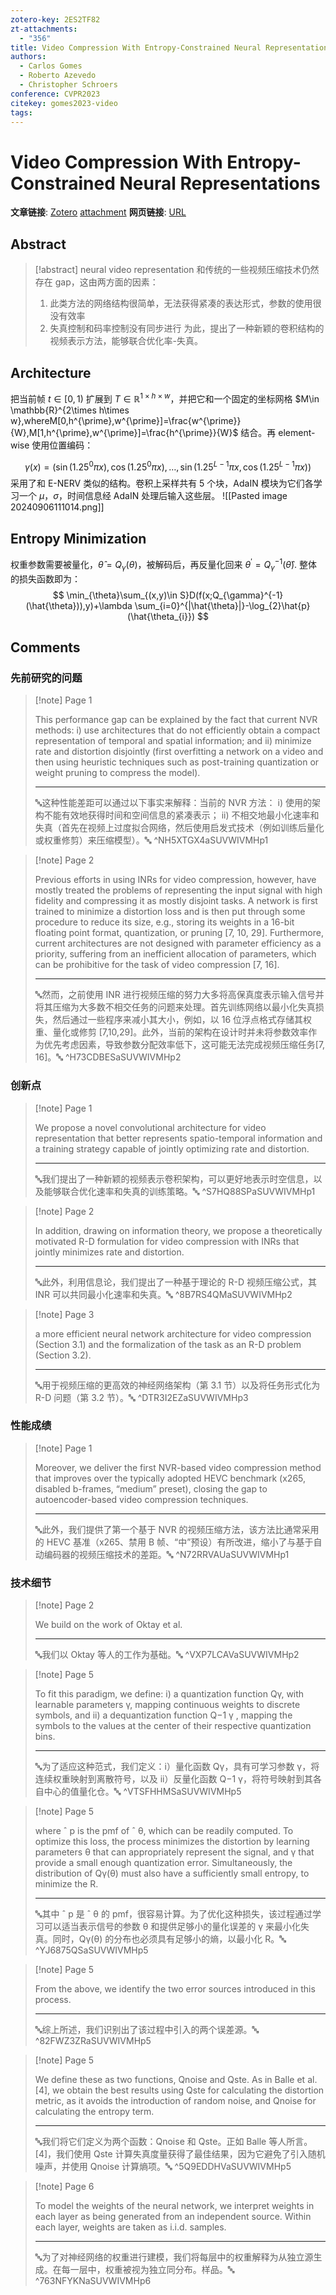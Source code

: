 ```yaml
---
zotero-key: 2ES2TF82
zt-attachments:
  - "356"
title: Video Compression With Entropy-Constrained Neural Representations
authors:
  - Carlos Gomes
  - Roberto Azevedo
  - Christopher Schroers
conference: CVPR2023
citekey: gomes2023-video
tags:
---
```

# Video Compression With Entropy-Constrained Neural Representations

**文章链接**: [Zotero](zotero://select/library/items/2ES2TF82) [attachment](<file:///home/ilot/Zotero/storage/SUVWIVMH/Gomes%20%E7%AD%89%20-%202023%20-%20Video%20Compression%20With%20Entropy-Constrained%20Neural%20.pdf>)
**网页链接**: [URL](https://openaccess.thecvf.com/content/CVPR2023/html/Gomes_Video_Compression_With_Entropy-Constrained_Neural_Representations_CVPR_2023_paper.html)
## Abstract

>[!abstract]
>neural video representation 和传统的一些视频压缩技术仍然存在 gap，这由两方面的因素：
>1. 此类方法的网络结构很简单，无法获得紧凑的表达形式，参数的使用很没有效率
>2. 失真控制和码率控制没有同步进行
>为此，提出了一种新颖的卷积结构的视频表示方法，能够联合优化率-失真。


## Architecture
把当前帧 $t \in[0,1)$ 扩展到 $T\in \mathbb{R}^{1\times h\times w}$，并把它和一个固定的坐标网格 $M\in \mathbb{R}^{2\times h\times w},whereM[0,h^{\prime},w^{\prime}]=\frac{w^{\prime}}{W},M[1,h^{\prime},w^{\prime}]=\frac{h^{\prime}}{W}$ 结合。再 element-wise 使用位置编码：

$$
\gamma(x)=(\sin(1.25^0\pi x),\cos(1.25^0\pi x),\dots,\sin(1.25^{L-1}\pi x,\cos(1.25^{L-1}\pi x))
$$
采用了和 E-NERV 类似的结构。卷积上采样共有 5 个块，AdaIN 模块为它们各学习一个 $\mu ，\sigma$，时间信息经 AdaIN 处理后输入这些层。
![[Pasted image 20240906111014.png]]

## Entropy Minimization
权重参数需要被量化，$\hat{\theta}=Q_{\gamma}(\theta)$，被解码后，再反量化回来 $\theta ^\prime=Q_{\gamma}^{-1}(\hat{\theta})$. 整体的损失函数即为：
$$
\min_{\theta}\sum_{(x,y)\in S}D(f(x;Q_{\gamma}^{-1}(\hat{\theta})),y)+\lambda \sum_{i=0}^{|\hat{\theta}|}-\log_{2}\hat{p}(\hat{\theta_{i}})
$$

## Comments

### 先前研究的问题

> [!note] Page 1
> 
> This performance gap can be explained by the fact that current NVR methods: i) use architectures that do not efficiently obtain a compact representation of temporal and spatial information; and ii) minimize rate and distortion disjointly (first overfitting a network on a video and then using heuristic techniques such as post-training quantization or weight pruning to compress the model).
> 
> ---
> 🔤这种性能差距可以通过以下事实来解释：当前的 NVR 方法： i) 使用的架构不能有效地获得时间和空间信息的紧凑表示； ii) 不相交地最小化速率和失真（首先在视频上过度拟合网络，然后使用启发式技术（例如训练后量化或权重修剪）来压缩模型）。🔤
> ^NH5XTGX4aSUVWIVMHp1

> [!note] Page 2
> 
> Previous efforts in using INRs for video compression, however, have mostly treated the problems of representing the input signal with high fidelity and compressing it as mostly disjoint tasks. A network is first trained to minimize a distortion loss and is then put through some procedure to reduce its size, e.g., storing its weights in a 16-bit floating point format, quantization, or pruning [7, 10, 29]. Furthermore, current architectures are not designed with parameter efficiency as a priority, suffering from an inefficient allocation of parameters, which can be prohibitive for the task of video compression [7, 16].
> 
> ---
> 🔤然而，之前使用 INR 进行视频压缩的努力大多将高保真度表示输入信号并将其压缩为大多数不相交任务的问题来处理。首先训练网络以最小化失真损失，然后通过一些程序来减小其大小，例如，以 16 位浮点格式存储其权重、量化或修剪 [7,10,29]。此外，当前的架构在设计时并未将参数效率作为优先考虑因素，导致参数分配效率低下，这可能无法完成视频压缩任务[7, 16]。🔤
> ^H73CDBESaSUVWIVMHp2

### 创新点

> [!note] Page 1
> 
> We propose a novel convolutional architecture for video representation that better represents spatio-temporal information and a training strategy capable of jointly optimizing rate and distortion.
> 
> ---
> 🔤我们提出了一种新颖的视频表示卷积架构，可以更好地表示时空信息，以及能够联合优化速率和失真的训练策略。🔤
> ^S7HQ88SPaSUVWIVMHp1

> [!note] Page 2
> 
> In addition, drawing on information theory, we propose a theoretically motivated R-D formulation for video compression with INRs that jointly minimizes rate and distortion.
> 
> ---
> 🔤此外，利用信息论，我们提出了一种基于理论的 R-D 视频压缩公式，其 INR 可以共同最小化速率和失真。🔤
> ^8B7RS4QMaSUVWIVMHp2

> [!note] Page 3
> 
> a more efficient neural network architecture for video compression (Section 3.1) and the formalization of the task as an R-D problem (Section 3.2).
> 
> ---
> 🔤用于视频压缩的更高效的神经网络架构（第 3.1 节）以及将任务形式化为 R-D 问题（第 3.2 节）。🔤
> ^DTR3I2EZaSUVWIVMHp3

### 性能成绩

> [!note] Page 1
> 
> Moreover, we deliver the first NVR-based video compression method that improves over the typically adopted HEVC benchmark (x265, disabled b-frames, “medium” preset), closing the gap to autoencoder-based video compression techniques.
> 
> ---
> 🔤此外，我们提供了第一个基于 NVR 的视频压缩方法，该方法比通常采用的 HEVC 基准（x265、禁用 B 帧、“中”预设）有所改进，缩小了与基于自动编码器的视频压缩技术的差距。🔤
> ^N72RRVAUaSUVWIVMHp1

### 技术细节

> [!note] Page 2
> 
> We build on the work of Oktay et al.
> 
> ---
> 🔤我们以 Oktay 等人的工作为基础。🔤
> ^VXP7LCAVaSUVWIVMHp2

> [!note] Page 5
> 
> To fit this paradigm, we define: i) a quantization function Qγ, with learnable parameters γ, mapping continuous weights to discrete symbols, and ii) a dequantization function Q−1 γ , mapping the symbols to the values at the center of their respective quantization bins.
> 
> ---
> 🔤为了适应这种范式，我们定义：i）量化函数 Qγ，具有可学习参数 γ，将连续权重映射到离散符号，以及 ii）反量化函数 Q−1 γ，将符号映射到其各自中心的值量化仓。🔤
> ^VTSFHHMSaSUVWIVMHp5

> [!note] Page 5
> 
> where ˆ p is the pmf of ˆ θ, which can be readily computed. To optimize this loss, the process minimizes the distortion by learning parameters θ that can appropriately represent the signal, and γ that provide a small enough quantization error. Simultaneously, the distribution of Qγ(θ) must also have a sufficiently small entropy, to minimize the R.
> 
> ---
> 🔤其中 ˆ p 是 ˆ θ 的 pmf，很容易计算。为了优化这种损失，该过程通过学习可以适当表示信号的参数 θ 和提供足够小的量化误差的 γ 来最小化失真。同时，Qγ(θ) 的分布也必须具有足够小的熵，以最小化 R。🔤
> ^YJ6875QSaSUVWIVMHp5

> [!note] Page 5
> 
> From the above, we identify the two error sources introduced in this process.
> 
> ---
> 🔤综上所述，我们识别出了该过程中引入的两个误差源。🔤
> ^82FWZ3ZRaSUVWIVMHp5

> [!note] Page 5
> 
> We define these as two functions, Qnoise and Qste. As in Balle et al. [4], we obtain the best results using Qste for calculating the distortion metric, as it avoids the introduction of random noise, and Qnoise for calculating the entropy term.
> 
> ---
> 🔤我们将它们定义为两个函数：Qnoise 和 Qste。正如 Balle 等人所言。 [4]，我们使用 Qste 计算失真度量获得了最佳结果，因为它避免了引入随机噪声，并使用 Qnoise 计算熵项。🔤
> ^5Q9EDDHVaSUVWIVMHp5

> [!note] Page 6
> 
> To model the weights of the neural network, we interpret weights in each layer as being generated from an independent source. Within each layer, weights are taken as i.i.d. samples.
> 
> ---
> 🔤为了对神经网络的权重进行建模，我们将每层中的权重解释为从独立源生成。在每一层中，权重被视为独立同分布。样品。🔤
> ^763NFYKNaSUVWIVMHp6

